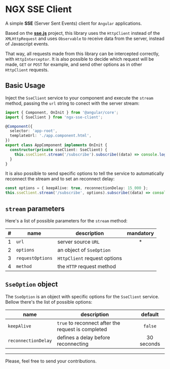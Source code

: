 # NGX SSE Client

A simple **SSE** (Server Sent Events) client for `Angular` applications.

Based on the [**sse.js**](https://github.com/mpetazzoni/sse.js) project, this library uses the `HttpClient` instead of the `XMLHttpRequest` and uses `Observable` to receive data from the server, instead of Javascript events.

That way, all requests made from this library can be intercepted correctly, with `HttpInterceptor`. It is also possible to decide which request will be made, `GET` or `POST` for example, and send other options as in other `HttpClient` requests.

## Basic Usage

Inject the `SseClient` service to your component and execute the `stream` method, passing the `url` string to conect with the server stream:

```typescript
import { Component, OnInit } from '@angular/core';
import { SseClient } from 'ngx-sse-client';

@Component({
  selector: 'app-root',
  templateUrl: './app.component.html',
})
export class AppComponent implements OnInit {
  constructor(private sseClient: SseClient) {
    this.sseClient.stream('/subscribe').subscribe((data) => console.log(data));
  }
}
```

It is also possible to send specific options to tell the service to automatically reconnect the stream and to set an reconnect delay:

```typescript
const options = { keepAlive: true, reconnectionDelay: 15_000 };
this.sseClient.stream('/subscribe', options).subscribe((data) => console.log(data));
```

## `stream` parameters

Here's a list of possible parameters for the `stream` method:

|   # | name             | description                  | mandatory |
| --: | ---------------- | ---------------------------- | :-------: |
|   1 | `url`            | server source `URL`          |    \*     |
|   2 | `options`        | an object of `SseOption`     |           |
|   3 | `requestOptions` | `HttpClient` request options |           |
|   4 | `method`         | the `HTTP` request method    |           |

## `SseOption` object

The `SseOption` is an object with specific options for the `SseClient` service. Bellow there's the list of possible options:

| name                | description                                        |  default   |
| ------------------- | -------------------------------------------------- | :--------: |
| `keepAlive`         | `true` to reconnect after the request is completed |  `false`   |
| `reconnectionDelay` | defines a delay before reconnecting                | 30 seconds |

---

Please, feel free to send your contributions.
